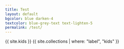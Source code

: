 ```yaml
---
title: Test
layout: default
bgcolor: blue darken-4
textcolor: blue-grey-text text-lighten-5
permalink: /test/
---
```


{{ site.kids }}
{{ site.collections | where: "label", "kids" }}
